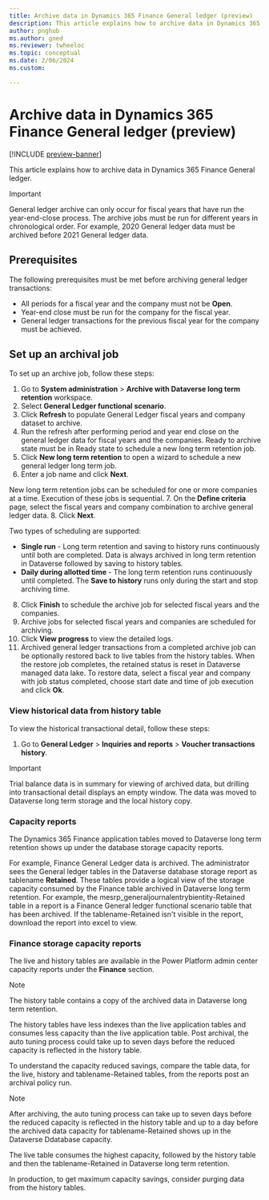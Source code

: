 ```yaml
---
title: Archive data in Dynamics 365 Finance General ledger (preview)
description: This article explains how to archive data in Dynamics 365 Finance General ledger. 
author: pnghub
ms.author: gned
ms.reviewer: twheeloc
ms.topic: conceptual
ms.date: 2/06/2024
ms.custom:

---
```

# Archive data in Dynamics 365 Finance General ledger (preview)

[!INCLUDE [preview-banner](../../../supply-chain/includes/preview-banner.md)]

This article explains how to archive data in Dynamics 365 Finance General ledger.  
 
>[!Important]
> General ledger archive can only occur for fiscal years that have run the year-end-close process.
> The archive jobs must be run for different years in chronological order. For example, 2020 General ledger data must be archived before 2021 General ledger data. 

## Prerequisites 

The following prerequisites must be met before archiving general ledger transactions: 
 - All periods for a fiscal year and the company must not be **Open**.
 - Year-end close must be run for the company for the fiscal year.
 - General ledger transactions for the previous fiscal year for the company must be achieved. 

## Set up an archival job 

To set up an archive job, follow these steps:
1. Go to **System administration** > **Archive with Dataverse long term retention** workspace.
2. Select **General Ledger functional scenario**.
3. Click **Refresh** to populate General Ledger fiscal years and company dataset to archive.
4. Run the refresh after performing period and year end close on the general ledger data for fiscal years and the companies. Ready to archive state must be in Ready state to schedule a new long term retention job.
5. Click **New long term retention** to open a wizard to schedule a new general ledger long term job.
6. Enter a job name and click **Next**. 

New long term retention jobs can be scheduled for one or more companies at a time. Execution of these jobs is sequential. 
7. On the **Define criteria** page, select the fiscal years and company combination to archive general ledger data. 
8. Click **Next**. 
 
Two types of scheduling are supported: 
 - **Single run** - Long term retention and saving to history runs continuously until both are completed. Data is always archived in long term retention in Dataverse followed by saving to history tables.
 - **Daily during allotted time** - The long term retention runs continuously until completed. The **Save to history** runs only during the start and stop archiving time.

8. Click **Finish** to schedule the archive job for selected fiscal years and the companies. 
9. Archive jobs for selected fiscal years and companies are scheduled for archiving.
10. Click **View progress** to view the detailed logs.
11. Archived general ledger transactions from a completed archive job can be optionally restored back to live tables from the history tables. When the restore job completes, the retained status is reset in Dataverse managed data lake. To restore data, select a fiscal year and company with job status completed, choose start date and time of job execution and click **Ok**. 

### View historical data from history table 
To view the historical transactional detail, follow these steps:
1. Go to **General Ledger** > **Inquiries and reports** > **Voucher transactions history**. 

>[!Important]
> Trial balance data is in summary for viewing of archived data, but drilling into transactional detail displays an empty window. The data was moved to Dataverse long term storage and the local history copy. 

### Capacity reports 

The Dynamics 365 Finance application tables moved to Dataverse long term retention shows up under the database storage capacity reports. 

For example, Finance General Ledger data is archived. The administrator sees the General ledger tables in the Dataverse database storage report as tablename **Retained**. These tables provide a logical view of the storage capacity consumed by the Finance table archived in Dataverse long term retention. For example, the mesrp_generaljournalentrybientity-Retained table in a report is a Finance General ledger functional scenario table that has been archived. If the tablename-Retained isn't visible in the report, download the report into excel to view. 


### Finance storage capacity reports 

The live and history tables are available in the Power Platform admin center capacity reports under the **Finance** section. 
>[!Note]
>The history table contains a copy of the archived data in Dataverse long term retention.   

The history tables have less indexes than the live application tables and consumes less capacity than the live application table. Post archival, the auto tuning process could take up to seven days before the reduced capacity is reflected in the history table. 

To understand the capacity reduced savings, compare the table data, for the live, history and tablename-Retained tables, from the reports post an archival policy run. 
>[!Note]
>After archiving, the auto tuning process can take up to seven days before the reduced capacity is reflected in the history table and up to a day before the archived data capacity for tablename-Retained shows up in the Dataverse Ddatabase capacity. 

The live table consumes the highest capacity, followed by the history table and then the tablename-Retained in Dataverse long term retention.  

In production, to get maximum capacity savings, consider purging data from the history tables. 

